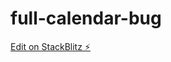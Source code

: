 # full-calendar-bug

[Edit on StackBlitz ⚡️](https://stackblitz.com/edit/base-angular-12-app-t6zf9o)